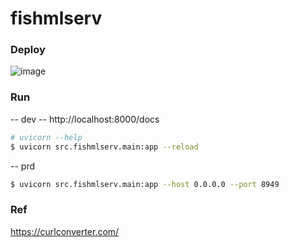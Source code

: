 # fishmlserv

### Deploy
![image](https://github.com/user-attachments/assets/aa0556f8-1873-4adc-af03-69b0a1a69eb4)

### Run
-- dev
-- http://localhost:8000/docs
```bash
# uvicorn --help
$ uvicorn src.fishmlserv.main:app --reload
```

-- prd
```bash
$ uvicorn src.fishmlserv.main:app --host 0.0.0.0 --port 8949
``` 

### Ref
https://curlconverter.com/
